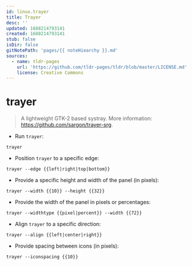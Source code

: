 ```yaml
---
id: linux.trayer
title: Trayer
desc: ''
updated: 1688214793141
created: 1688214793141
stub: false
isDir: false
gitNotePath: 'pages/{{ noteHiearchy }}.md'
sources:
  - name: tldr-pages
    url: 'https://github.com/tldr-pages/tldr/blob/master/LICENSE.md'
    license: Creative Commons
---
```

# trayer

> A lightweight GTK-2 based systray.
> More information: <https://github.com/sargon/trayer-srg>.

- Run `trayer`:

`trayer`

- Position `trayer` to a specific edge:

`trayer --edge {{left|right|top|bottom}}`

- Provide a specific height and width of the panel (in pixels):

`trayer --width {{10}} --height {{32}}`

- Provide the width of the panel in pixels or percentages:

`trayer --widthtype {{pixel|percent}} --width {{72}}`

- Align `trayer` to a specific direction:

`trayer --align {{left|center|right}}`

- Provide spacing between icons (in pixels):

`trayer --iconspacing {{10}}`

